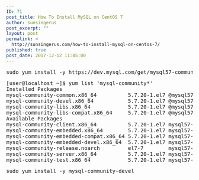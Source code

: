 ```yaml
---
ID: 71
post_title: How To Install MySQL on CentOS 7
author: sunsingerus
post_excerpt: ""
layout: post
permalink: >
  http://sunsingerus.com/how-to-install-mysql-on-centos-7/
published: true
post_date: 2017-12-12 11:45:00
---
```

<pre class="prettyprint">sudo yum install -y https://dev.mysql.com/get/mysql57-community-release-el7-11.noarch.rpm
</pre>
<pre class="prettyprint">[user@localhost ~]$ yum list 'mysql-community*'
Installed Packages
mysql-community-common.x86_64          5.7.20-1.el7 @mysql57-community
mysql-community-devel.x86_64           5.7.20-1.el7 @mysql57-community
mysql-community-libs.x86_64            5.7.20-1.el7 @mysql57-community
mysql-community-libs-compat.x86_64     5.7.20-1.el7 @mysql57-community
Available Packages
mysql-community-client.x86_64          5.7.20-1.el7 mysql57-community
mysql-community-embedded.x86_64        5.7.20-1.el7 mysql57-community
mysql-community-embedded-compat.x86_64 5.7.20-1.el7 mysql57-community
mysql-community-embedded-devel.x86_64  5.7.20-1.el7 mysql57-community
mysql-community-release.noarch         el7-7        mysql57-community
mysql-community-server.x86_64          5.7.20-1.el7 mysql57-community
mysql-community-test.x86_64            5.7.20-1.el7 mysql57-community
</pre>
<pre class="prettyprint">sudo yum install -y mysql-community-devel
</pre>